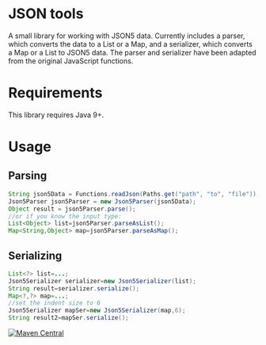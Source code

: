 # JSON tools

A small library for working with JSON5 data. Currently includes a parser,
which converts the data to a List or a Map, and a serializer, which converts a Map or a List to JSON5 data. 
The parser and serializer have been adapted from the original JavaScript functions.

# Requirements

This library requires Java 9+.

# Usage

## Parsing

```java
String json5Data = Functions.readJson(Paths.get("path", "to", "file"));
Json5Parser json5Parser = new Json5Parser(json5Data);
Object result = json5Parser.parse();
//or if you know the input type:
List<Object> list=json5Parser.parseAsList();
Map<String,Object> map=json5Parser.parseAsMap();
```

## Serializing

```java
List<?> list=...;
Json5Serializer serializer=new Json5Serializer(list);
String result=serializer.serialize();
Map<?,?> map=...;
//set the indent size to 6
Json5Serializer mapSer=new Json5Serializer(map,6);
String result2=mapSer.serialize();
```

[![Maven Central](https://img.shields.io/maven-central/v/dev.buildtool/json-tools.svg?label=Maven%20Central)](https://search.maven.org/search?q=g:%22dev.buildtool%22%20AND%20a:%22json-tools%22)
